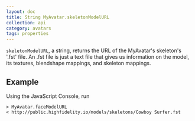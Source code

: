 ```yaml
---
layout: doc
title: String MyAvatar.skeletonModelURL
collection: api
category: avatars
tags: properties
---
```


`skeletonModelURL`, a string, returns the URL of the MyAvatar's skeleton's '.fst' file. An .fst file is just a text file that gives us information on the model, its textures, blendshape mappings, and skeleton mappings. 

## Example

Using the JavaScript Console, run 

```
> MyAvatar.faceModelURL
< http://public.highfidelity.io/models/skeletons/Cowboy Surfer.fst
```
